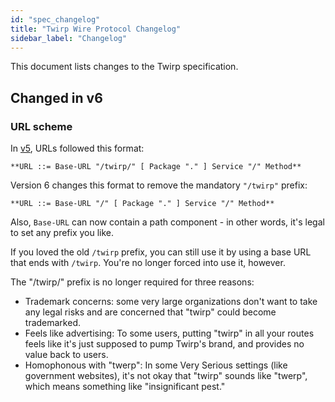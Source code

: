 ```yaml
---
id: "spec_changelog"
title: "Twirp Wire Protocol Changelog"
sidebar_label: "Changelog"
---
```


This document lists changes to the Twirp specification.

## Changed in v6

### URL scheme

In [v5](./PROTOCOL.md), URLs followed this format:

```bnf
**URL ::= Base-URL "/twirp/" [ Package "." ] Service "/" Method**
```

Version 6 changes this format to remove the mandatory `"/twirp"` prefix:

```bnf
**URL ::= Base-URL "/" [ Package "." ] Service "/" Method**
```

Also, `Base-URL` can now contain a path component - in other words, it's legal
to set any prefix you like.

If you loved the old `/twirp` prefix, you can still use it by using a base URL
that ends with `/twirp`. You're no longer forced into use it, however.

The "/twirp/" prefix is no longer required for three reasons:

 - Trademark concerns: some very large organizations don't want to
   take any legal risks and are concerned that "twirp" could become
   trademarked.
 - Feels like advertising: To some users, putting "twirp" in all your
   routes feels like it's just supposed to pump Twirp's brand, and
   provides no value back to users.
 - Homophonous with "twerp": In some Very Serious settings (like
   government websites), it's not okay that "twirp" sounds like
   "twerp", which means something like "insignificant pest."
